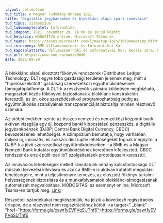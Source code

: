 ```yaml
---
layout: collection
tud_title: A Magyar Tudomány Ünnepe 2021
title: "Digitális jegybankpénz és blokklánc alapú ipari innováció"
tud_tipus: Szimpózium
tud_tudomanyterulet: Informatika
tud_idopont: 2021. november 29. 16:00 és 18:00 között
tud_helyszin: MÓDOSÍTVA online, Microsoft Teams-en
tud_teams: https://teams.microsoft.com/l/meetup-join/19%3ameeting_MTYyYWNkY2ItOWJlOS00NzFmLTg0ZTMtYzBmYjQwMDg0ODQw%40thread.v2/0?context=%7b%22Tid%22%3a%226a3548ab-7570-4271-91a8-58da00697029%22%2c%22Oid%22%3a%2201ead5d1-166e-493d-89d8-dbaf30584173%22%7d
tud_intezmeny: BME Villamosmérnöki és Informatikai Kar
tud_kapcsolattarto: Villamosmérnöki és Informatikai Kar, Kocsis Imre, kocsis.imre@vik.bme.hu, Gönczy László, gonczy.laszlo@vik.bme.hu
tud_url: https://www.bme.hu/node/9080
date: 2021-09-29
---
```

A blokklánc alapú elosztott főkönyvi rendszerek (Distributed Ledger Technology, DLT) egyre több gazdasági területen jelennek meg, mint a "hiperösszekötött” gazdaság szervezetközi együttműködéseinek támogatóplatformja. A DLT-k a résztvevők számára különösen megbízható, megosztott közös főkönyvet biztosítanak a blokklánc konstrukción keresztül; az ún. okos szerződésekkel programozhatóság pedig az együttműködés szabályainak transzparenciáját biztosítja minden résztvevő számára.

Az utóbbi években szinte az összes nemzeti és nemzetközi központi bank aktívan vizsgálja egy új, központi banki kibocsátású pénzeszköz, a digitális jegybankpénzek (DJBP; Central Bank Digital Currency, CBDC) bevezetésének lehetőségét. A szimpózium bemutatja, hogy várhatóan milyen új, innovatív, és sokszor diszruptív lehetőségeket fognak megnyitni a DJBP-k a jövő szervezetközi együttműködéseiben - a BME és a Magyar Nemzeti Bank kutatási együttműködésének keretében kifejlesztett, CBDC rendszer és erre épülő ipari IoT szolgáltatások prototípusain keresztül.

Az innovációs lehetőségek mellett rámutatunk néhány kulcsfontosságú DLT műszaki tervezési kihívásra és azok a BME-n is aktívan kutatott megoldási lehetőségeire, mint a teljesítményre tervezés, az elosztott főkönyv tartalmi helyességének biztosítása és a munkafolyamatok blokklánc-támogatásának automatizált megvalósítása.
MÓDOSÍTÁS: az eseményt online, Microsoft Teams-en tartjuk meg.  <a target=" _blank" href="https://teams.microsoft.com/l/meetup-join/19%3ameeting_MTYyYWNkY2ItOWJlOS00NzFmLTg0ZTMtYzBmYjQwMDg0ODQw%40thread.v2/0?context=%7b%22Tid%22%3a%226a3548ab-7570-4271-91a8-58da00697029%22%2c%22Oid%22%3a%2201ead5d1-166e-493d-89d8-dbaf30584173%22%7d">Link:</a>

Részvételi szándékukat megköszönjük, ha jelzik a következő regisztrációs űrlapon, de a részvétel nem regisztrációhoz kötött: <a target=" _blank" "href="https://forms.gle/xawt1yEVFVqSUThf6">https://forms.gle/xawt1yEVFVqSUThf6</a>
